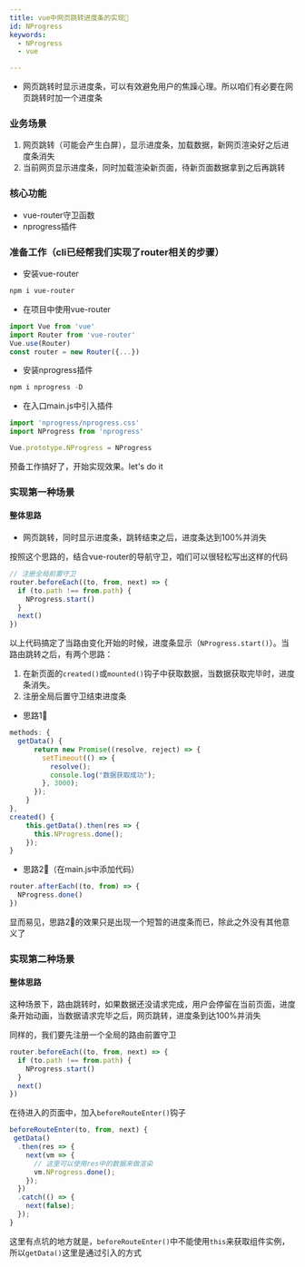 ```yaml
---
title: vue中网页跳转进度条的实现🖖
id: NProgress
keywords: 
  - NProgress
  - vue

---
```


- 网页跳转时显示进度条，可以有效避免用户的焦躁心理。所以咱们有必要在网页跳转时加一个进度条



### 业务场景



1. 网页跳转（可能会产生白屏），显示进度条，加载数据，新网页渲染好之后进度条消失
2. 当前网页显示进度条，同时加载渲染新页面，待新页面数据拿到之后再跳转



### 核心功能



- vue-router守卫函数
- nprogress插件



### 准备工作（cli已经帮我们实现了router相关的步骤）



- 安装vue-router



```powershell
npm i vue-router
```



- 在项目中使用vue-router



```javascript
import Vue from 'vue'
import Router from 'vue-router'
Vue.use(Router)
const router = new Router({...})
```



- 安装nprogress插件



```powershell
npm i nprogress -D
```



- 在入口main.js中引入插件



```javascript
import 'nprogress/nprogress.css'
import NProgress from 'nprogress'

Vue.prototype.NProgress = NProgress
```



预备工作搞好了，开始实现效果。let's do it



### 实现第一种场景



#### 整体思路



- 网页跳转，同时显示进度条，跳转结束之后，进度条达到100%并消失



按照这个思路的，结合vue-router的导航守卫，咱们可以很轻松写出这样的代码



```javascript
// 注册全局前置守卫
router.beforeEach((to, from, next) => {
  if (to.path !== from.path) {
    NProgress.start()
  }
  next()
})
```



以上代码搞定了当路由变化开始的时候，进度条显示（`NProgress.start()`）。当路由跳转之后，有两个思路：



1. 在新页面的`created()`或`mounted()`钩子中获取数据，当数据获取完毕时，进度条消失。
2. 注册全局后置守卫结束进度条



- 思路1⃣️



```javascript
methods: {
  getData() {
      return new Promise((resolve, reject) => {
        setTimeout(() => {
          resolve();
          console.log("数据获取成功");
        }, 3000);
      });
    }
},
created() {
    this.getData().then(res => {
      this.NProgress.done();
    });
}
```



- 思路2⃣️（在main.js中添加代码）



```javascript
router.afterEach((to, from) => {
  NProgress.done()
})
```



显而易见，思路2⃣️的效果只是出现一个短暂的进度条而已，除此之外没有其他意义了

### 实现第二种场景



#### 整体思路



这种场景下，路由跳转时，如果数据还没请求完成，用户会停留在当前页面，进度条开始动画，当数据请求完毕之后，网页跳转，进度条到达100%并消失



同样的，我们要先注册一个全局的路由前置守卫



```javascript
router.beforeEach((to, from, next) => {
  if (to.path !== from.path) {
    NProgress.start()
  }
  next()
})
```



在待进入的页面中，加入`beforeRouteEnter()`钩子



```javascript
beforeRouteEnter(to, from, next) {
 getData()
  .then(res => {
    next(vm => {
      // 这里可以使用res中的数据来做渲染
      vm.NProgress.done();
    });
  })
  .catch(() => {
    next(false);
  });
}
```



这里有点坑的地方就是，`beforeRouteEnter()`中不能使用`this`来获取组件实例，所以`getData()`这里是通过引入的方式